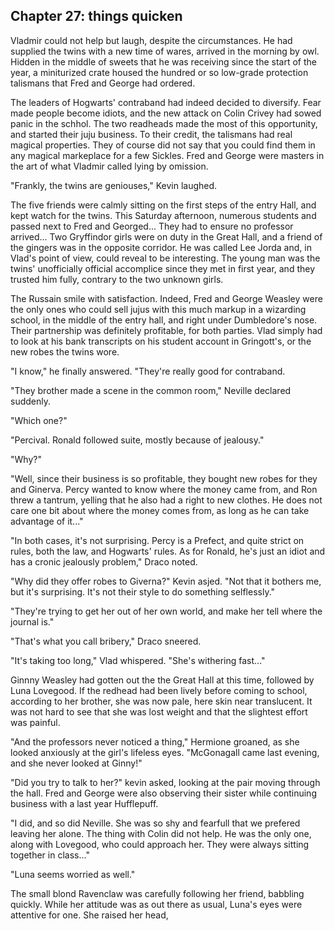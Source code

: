 ## Chapter 27: things quicken

Vladmir could not help but laugh, despite the circumstances.
He had supplied the twins with a new time of wares, arrived in the morning by owl.
Hidden in the middle of sweets that he was receiving since the start of the year, a miniturized crate housed the hundred or so low-grade protection talismans that Fred and George had ordered.

The leaders of Hogwarts' contraband had indeed decided to diversify.
Fear made people become idiots, and the new attack on Colin Crivey had sowed panic in the schhol.
The two readheads made the most of this opportunity, and started their juju business.
To their credit, the talismans had real magical properties.
They of course did not say that you could find them in any magical markeplace for a few Sickles.
Fred and George were masters in the art of what Vladmir called lying by omission.

"Frankly, the twins are geniouses," Kevin laughed.

The five friends were calmly sitting on the first steps of the entry Hall, and kept watch for the twins.
This Saturday afternoon, numerous students and passed next to Fred and Georged...
They had to ensure no professor arrived...
Two Gryffindor girls were on duty in the Great Hall, and a friend of the gingers was in the opposite corridor.
He was called Lee Jorda and, in Vlad's point of view, could reveal to be interesting.
The young man was the twins' unofficially official accomplice since they met in first year, and they trusted him fully, contrary to the two unknown girls.

The Russain smile with satisfaction.
Indeed, Fred and George Weasley were the only ones who could sell jujus with this much markup in a wizarding school, in the middle of the entry hall, and right under Dumbledore's nose.
Their partnership was definitely profitable, for both parties.
Vlad simply had to look at his bank transcripts on his student account in Gringott's, or the new robes the twins wore.

"I know," he finally answered. "They're really good for contraband.

"They brother made a scene in the common room," Neville declared suddenly.

"Which one?"

"Percival.
Ronald followed suite, mostly because of jealousy."

"Why?"

"Well, since their business is so profitable, they bought new robes for they and Ginerva.
Percy wanted to know where the money came from, and Ron threw a tantrum, yelling that he also had a right to new clothes.
He does not care one bit about where the money comes from, as long as he can take advantage of it..."

"In both cases, it's not surprising.
Percy is a Prefect, and quite strict on rules, both the law, and Hogwarts' rules.
As for Ronald, he's just an idiot and has a cronic jealously problem," Draco noted.

"Why did they offer robes to Giverna?" Kevin asjed.
"Not that it bothers me, but it's surprising.
It's not their style to do something selflessly."

"They're trying to get her out of her own world, and make her tell where the journal is."

"That's what you call bribery," Draco sneered.

"It's taking too long," Vlad whispered.
"She's withering fast..."

Ginnny Weasley had gotten out the the Great Hall at this time, followed by Luna Lovegood.
If the redhead had been lively before coming to school, according to her brother, she was now pale, here skin near translucent.
It was not hard to see that she was lost weight and that the slightest effort was painful.

"And the professors never noticed a thing," Hermione groaned, as she looked anxiously at the girl's lifeless eyes.
"McGonagall came last evening, and she never looked at Ginny!"

"Did you try to talk to her?" kevin asked, looking at the pair moving through the hall.
Fred and George were also observing their sister while continuing business with a last year Hufflepuff.

"I did, and so did Neville.
She was so shy and fearfull that we prefered leaving her alone.
The thing with Colin did not help.
He was the only one, along with Lovegood, who could approach her.
They were always sitting together in class..."

"Luna seems worried as well."

The small blond Ravenclaw was carefully following her friend, babbling quickly.
While her attitude was as out there as usual, Luna's eyes were attentive for one.
She raised her head, 
